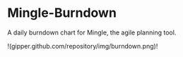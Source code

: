Mingle-Burndown
===============

A daily burndown chart for Mingle, the agile planning tool.

!(gipper.github.com/repository/img/burndown.png)!
